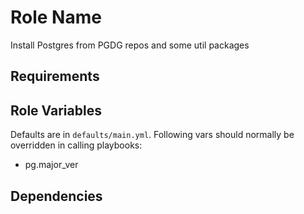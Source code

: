 Role Name
=========

Install Postgres from PGDG repos and some util packages

Requirements
------------


Role Variables
--------------

Defaults are in `defaults/main.yml`. Following vars should normally be overridden in calling playbooks:

- pg.major_ver


Dependencies
------------
